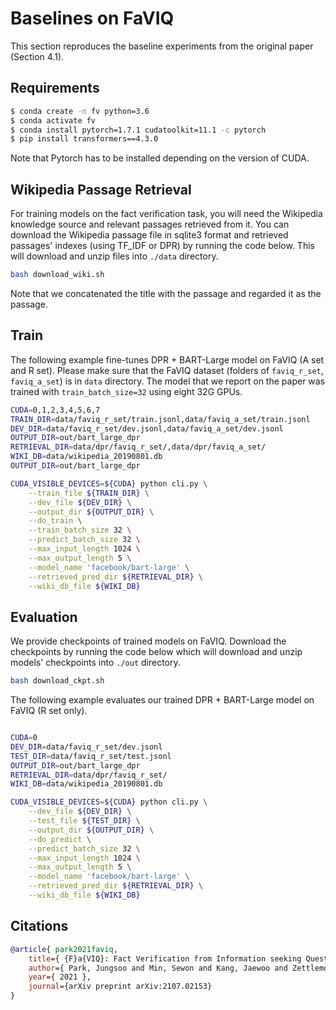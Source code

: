 # Baselines on FaVIQ

This section reproduces the baseline experiments from the original paper (Section 4.1).

## Requirements

```bash
$ conda create -n fv python=3.6
$ conda activate fv
$ conda install pytorch=1.7.1 cudatoolkit=11.1 -c pytorch
$ pip install transformers==4.3.0
```
Note that Pytorch has to be installed depending on the version of CUDA.

## Wikipedia Passage Retrieval

For training models on the fact verification task, you will need the Wikipedia knowledge source and relevant passages retrieved from it.
You can download the Wikipedia passage file in sqlite3 format and retrieved passages' indexes (using TF_IDF or DPR) by running the code below.
This will download and unzip files into `./data` directory.

```bash
bash download_wiki.sh
```

Note that we concatenated the title with the passage and regarded it as the passage.

## Train

The following example fine-tunes DPR + BART-Large model on FaVIQ (A set and R set).
Please make sure that the FaVIQ dataset (folders of `faviq_r_set`, `faviq_a_set`) is in `data` directory. 
The model that we report on the paper was trained with `train_batch_size=32` using eight 32G GPUs.

```bash
CUDA=0,1,2,3,4,5,6,7
TRAIN_DIR=data/faviq_r_set/train.jsonl,data/faviq_a_set/train.jsonl
DEV_DIR=data/faviq_r_set/dev.jsonl,data/faviq_a_set/dev.jsonl
OUTPUT_DIR=out/bart_large_dpr
RETRIEVAL_DIR=data/dpr/faviq_r_set/,data/dpr/faviq_a_set/
WIKI_DB=data/wikipedia_20190801.db
OUTPUT_DIR=out/bart_large_dpr

CUDA_VISIBLE_DEVICES=${CUDA} python cli.py \
	--train_file ${TRAIN_DIR} \
	--dev_file ${DEV_DIR} \
	--output_dir ${OUTPUT_DIR} \
	--do_train \
	--train_batch_size 32 \
	--predict_batch_size 32 \
	--max_input_length 1024 \
	--max_output_length 5 \
	--model_name 'facebook/bart-large' \
	--retrieved_pred_dir ${RETRIEVAL_DIR} \
    --wiki_db_file ${WIKI_DB} 
```

## Evaluation

We provide checkpoints of trained models on FaVIQ.
Download the checkpoints by running the code below which will download and unzip models' checkpoints into `./out` directory.

```bash
bash download_ckpt.sh
```

The following example evaluates our trained DPR + BART-Large model on FaVIQ (R set only).

```bash

CUDA=0
DEV_DIR=data/faviq_r_set/dev.jsonl
TEST_DIR=data/faviq_r_set/test.jsonl
OUTPUT_DIR=out/bart_large_dpr
RETRIEVAL_DIR=data/dpr/faviq_r_set/ 
WIKI_DB=data/wikipedia_20190801.db

CUDA_VISIBLE_DEVICES=${CUDA} python cli.py \
	--dev_file ${DEV_DIR} \
	--test_file ${TEST_DIR} \
	--output_dir ${OUTPUT_DIR} \
	--do_predict \
	--predict_batch_size 32 \
	--max_input_length 1024 \
	--max_output_length 5 \
	--model_name 'facebook/bart-large' \
	--retrieved_pred_dir ${RETRIEVAL_DIR} \
    --wiki_db_file ${WIKI_DB}
```

## Citations
```bibtex
@article{ park2021faviq,
    title={ {F}a{VIQ}: Fact Verification from Information seeking Questions },
    author={ Park, Jungsoo and Min, Sewon and Kang, Jaewoo and Zettlemoyer, Luke and Hajishirzi, Hannaneh },
    year={ 2021 },
    journal={arXiv preprint arXiv:2107.02153}
}
```
